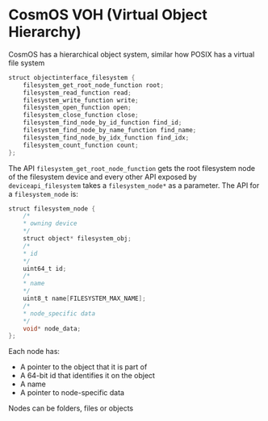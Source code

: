 
# CosmOS VOH (Virtual Object Hierarchy)

CosmOS has a hierarchical object system, similar how POSIX has a virtual file system

```java
struct objectinterface_filesystem {
    filesystem_get_root_node_function root;
    filesystem_read_function read;
    filesystem_write_function write;
    filesystem_open_function open;
    filesystem_close_function close;
    filesystem_find_node_by_id_function find_id;
    filesystem_find_node_by_name_function find_name;
    filesystem_find_node_by_idx_function find_idx;
    filesystem_count_function count;
};
```

The API `filesystem_get_root_node_function` gets the root filesystem node of the filesystem device and every other API exposed by `deviceapi_filesystem` takes a `filesystem_node*` as a parameter.  The API for a `filesystem_node` is:

```java
struct filesystem_node {
    /* 
    * owning device
    */
    struct object* filesystem_obj;
    /*
    * id
    */
    uint64_t id;
    /*
    * name
    */
    uint8_t name[FILESYSTEM_MAX_NAME];
    /*
    * node_specific data
    */
    void* node_data;
};
```

Each node has:

* A pointer to the object that it is part of
* A 64-bit id that identifies it on the object
* A name
* A pointer to node-specific data

Nodes can be folders, files or objects
